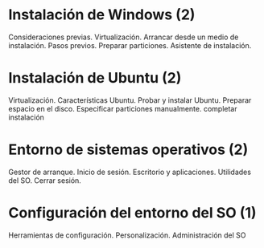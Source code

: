 # Instalación de Windows (2)
Consideraciones previas. Virtualización.
Arrancar desde un medio de instalación. Pasos previos. Preparar particiones. Asistente de instalación.
# Instalación de Ubuntu (2)
Virtualización. Características Ubuntu. Probar y instalar Ubuntu. Preparar espacio en el disco. Especificar particiones manualmente. completar instalación
# Entorno de sistemas operativos (2)
Gestor de arranque. Inicio de sesión. Escritorio y aplicaciones. Utilidades del SO. Cerrar sesión.
# Configuración del entorno del SO (1)
Herramientas de configuración. Personalización. Administración del SO
